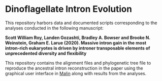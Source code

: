 # Dinoflagellate Intron Evolution

This repository harbors data and documented scripts corresponding to the analyses conducted in the following manuscript:


**Scott William Roy, Landen Gozashti, Bradley A. Bowser and Brooke N. Weinstein, Graham E. Larue (2020). Massive intron gain in the most intron-rich eukaryotes is driven by introner transposable elements of unprecedented diversity and flexibility**

This repository contains the alignment files and phylogenetic tree file to reproduce the ancestral intron reconstruction in the paper using the graphical user interface in [Malin](http://www.iro.umontreal.ca/~csuros/introns/malin/) along with results from the analyses.
